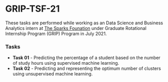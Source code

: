 # GRIP-TSF-21

These tasks are performed while working as an Data Science and Business Analytics intern at [The Sparks Founation](https://thesparksfoundation.info/) under Graduate Rotational Internship Program (GRIP) Program in July 2021.

### Tasks
- **Task 01** - Predicting the percentage of a student based on the number of study hours using supervised machine learning.
- **Task 02** - Predicting and representing the optimum number of clusters using unsupervised machine learning.